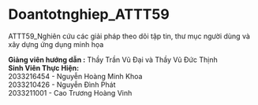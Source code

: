# Doantotnghiep_ATTT59
 ATTT59_Nghiên cứu các giải pháp theo dõi tập tin, thư mục người dùng và xây dựng ứng dụng minh họa
 
<div><b>Giảng viên hướng dẫn :</b> Thầy Trần Vũ Đại và Thầy Vũ Đức Thịnh</div> 
<div><b>Sinh Viên Thực Hiện: </b></div>
<div>2033216454 - Nguyễn Hoàng Minh Khoa</div>
<div>2033210426 - Nguyễn Đình Phát</div>
<div>2033211001 - Cao Trương Hoàng Vinh </div>
